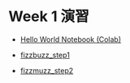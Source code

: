  # Week 1 演習

  - [Hello World Notebook (Colab)](https://colab.research.google.com/drive/1R2ksXW58Jm0dmLWhebU1r6gtRSWCsBnj?usp=sharing)

  - [fizzbuzz_step1](https://colab.research.google.com/drive/1nVnPuI5P8pvmUNTlgHco6pkqsIX6mZSP)

  - [fizzmuzz_step2](https://colab.research.google.com/drive/16HMQ1hqOq_sC379VazerWuMiiz7pApai?usp=sharing)
